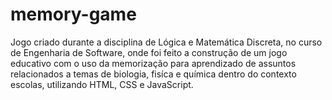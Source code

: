 # memory-game

Jogo criado durante a disciplina de Lógica e Matemática Discreta, no curso de Engenharia de Software, onde foi feito a construção de um jogo educativo com o uso da memorização para aprendizado de assuntos relacionados a temas de biologia, fisíca e química dentro do contexto escolas, utilizando HTML, CSS e JavaScript.
